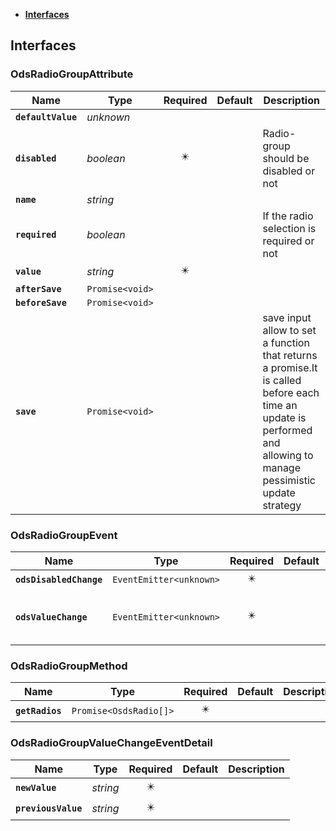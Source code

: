 * [**Interfaces**](#interfaces)

## Interfaces

### OdsRadioGroupAttribute
|Name | Type | Required | Default | Description|
|---|---|:---:|---|---|
|**`defaultValue`** | _unknown_ |  |  | |
|**`disabled`** | _boolean_ | ✴️ |  | Radio-group should be disabled or not|
|**`name`** | _string_ |  |  | |
|**`required`** | _boolean_ |  |  | If the radio selection is required or not|
|**`value`** | _string_ | ✴️ |  | |
|**`afterSave`** | `Promise<void>` |  |  | |
|**`beforeSave`** | `Promise<void>` |  |  | |
|**`save`** | `Promise<void>` |  |  | save input allow to set a function that returns a promise.It is called before each time an update is performed and allowing to manage pessimistic update strategy|

### OdsRadioGroupEvent
|Name | Type | Required | Default | Description|
|---|---|:---:|---|---|
|**`odsDisabledChange`** | `EventEmitter<unknown>` | ✴️ |  | |
|**`odsValueChange`** | `EventEmitter<unknown>` | ✴️ |  | Emitted when the value has changed.|

### OdsRadioGroupMethod
|Name | Type | Required | Default | Description|
|---|---|:---:|---|---|
|**`getRadios`** | `Promise<OsdsRadio[]>` | ✴️ |  | |

### OdsRadioGroupValueChangeEventDetail
|Name | Type | Required | Default | Description|
|---|---|:---:|---|---|
|**`newValue`** | _string_ | ✴️ |  | |
|**`previousValue`** | _string_ | ✴️ |  | |